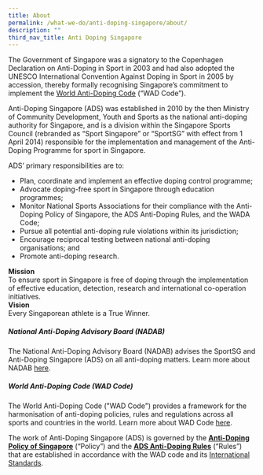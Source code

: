 ```yaml
---
title: About
permalink: /what-we-do/anti-doping-singapore/about/
description: ""
third_nav_title: Anti Doping Singapore
---
```

The Government of Singapore was a signatory to the Copenhagen Declaration on Anti-Doping in Sport in 2003 and had also adopted the UNESCO International Convention Against Doping in Sport in 2005 by accession, thereby formally recognising Singapore’s commitment to implement the [World Anti-Doping Code](https://www.wada-ama.org/en/World-Anti-Doping-Program/Sports-and-Anti-Doping-Organizations/The-Code/) (“WAD Code”).

Anti-Doping Singapore (ADS) was established in 2010 by the then Ministry of Community Development, Youth and Sports as the national anti-doping authority for Singapore, and is a division within the Singapore Sports Council (rebranded as “Sport Singapore” or “SportSG” with effect from 1 April 2014) responsible for the implementation and management of the Anti-Doping Programme for sport in Singapore.

ADS’ primary responsibilities are to:

* Plan, coordinate and implement an effective doping control programme;
* Advocate doping-free sport in Singapore through education programmes;
*   Monitor National Sports Associations for their compliance with the Anti-Doping Policy of Singapore, the ADS Anti-Doping Rules, and the WADA Code;
*   Pursue all potential anti-doping rule violations within its jurisdiction;
*   Encourage reciprocal testing between national anti-doping organisations; and
*   Promote anti-doping research.

**Mission**  
To ensure sport in Singapore is free of doping through the implementation of effective education, detection, research and international co-operation initiatives.  
**Vision**  
Every Singaporean athlete is a True Winner.

##### **National Anti-Doping Advisory Board (NADAB)**
The National Anti-Doping Advisory Board (NADAB) advises the SportSG and Anti-Doping Singapore (ADS) on all anti-doping matters. Learn more about NADAB [here](/anti-doping-singapore/about/nadab/). 

##### **World Anti-Doping Code (WAD Code)** 
The World Anti-Doping Code ("WAD Code") provides a framework for the harmonisation of anti-doping policies, rules and regulations across all sports and countries in the world. Learn more about WAD Code [here](https://www.wada-ama.org/en/World-Anti-Doping-Program/Sports-and-Anti-Doping-Organizations/The-Code/).

The work of Anti-Doping Singapore (ADS) is governed by the **[Anti-Doping Policy of Singapore](https://www.sportsingapore.gov.sg/Athletes-Coaches/Anti-Doping-Singapore/Resources/Policies-and-Forms)** (“Policy”) and the **[ADS Anti-Doping Rules](https://www.sportsingapore.gov.sg/Athletes-Coaches/Anti-Doping-Singapore/Resources/Policies-and-Forms)** (“Rules”) that are established in accordance with the WAD code and its [International Standards](https://www.wada-ama.org/en/international-standards).